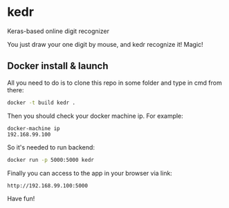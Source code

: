 # kedr
Keras-based online digit recognizer

You just draw your one digit by mouse, and kedr recognize it! Magic! 

## Docker install & launch

All you need to do is to clone this repo in some folder and type in cmd from there:

```bash
docker -t build kedr .
```
Then you should check your docker machine ip. For example:
```
docker-machine ip
192.168.99.100
```
So it's needed to run backend:
```bash
docker run -p 5000:5000 kedr
```

Finally you can access to the app in your browser via link:
```
http://192.168.99.100:5000
```

Have fun! 
